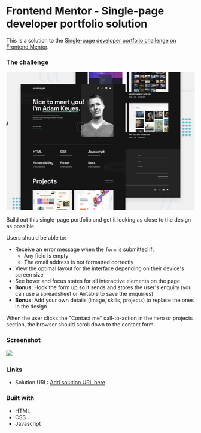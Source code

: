 # Frontend Mentor - Single-page developer portfolio solution

This is a solution to the [Single-page developer portfolio challenge on Frontend Mentor](https://www.frontendmentor.io/challenges/singlepage-developer-portfolio-bBVj2ZPi-x).

### The challenge

![Design preview for the Single-page developer portfolio coding challenge](./preview.jpg)

Build out this single-page portfolio and get it looking as close to the design as possible.

Users should be able to:

- Receive an error message when the `form` is submitted if:
  - Any field is empty
  - The email address is not formatted correctly
- View the optimal layout for the interface depending on their device's screen size
- See hover and focus states for all interactive elements on the page
- **Bonus**: Hook the form up so it sends and stores the user's enquiry (you can use a spreadsheet or Airtable to save the enquiries)
- **Bonus**: Add your own details (image, skills, projects) to replace the ones in the design

When the user clicks the "Contact me" call-to-action in the hero or projects section, the browser should scroll down to the contact form.

### Screenshot

![](./screenshot.jpg)

### Links

- Solution URL: [Add solution URL here](https://your-solution-url.com)


### Built with

- HTML
- CSS 
- Javascript
